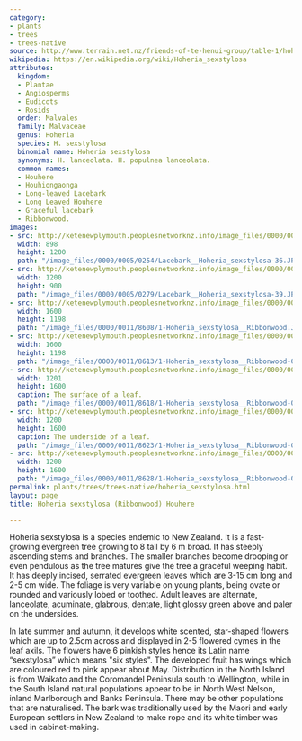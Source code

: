 ```yaml
---
category:
- plants
- trees
- trees-native
source: http://www.terrain.net.nz/friends-of-te-henui-group/table-1/hoheria-sexstylosa-houhere-lacebark.html
wikipedia: https://en.wikipedia.org/wiki/Hoheria_sexstylosa
attributes:
  kingdom:
  - Plantae
  - Angiosperms
  - Eudicots
  - Rosids
  order: Malvales
  family: Malvaceae
  genus: Hoheria
  species: H. sexstylosa
  binomial name: Hoheria sexstylosa
  synonyms: H. lanceolata. H. populnea lanceolata.
  common names:
  - Houhere
  - Houhiongaonga
  - Long-leaved Lacebark
  - Long Leaved Houhere
  - Graceful lacebark
  - Ribbonwood.
images:
- src: http://ketenewplymouth.peoplesnetworknz.info/image_files/0000/0005/0254/Lacebark__Hoheria_sexstylosa-36.JPG
  width: 898
  height: 1200
  path: "/image_files/0000/0005/0254/Lacebark__Hoheria_sexstylosa-36.JPG"
- src: http://ketenewplymouth.peoplesnetworknz.info/image_files/0000/0005/0279/Lacebark__Hoheria_sexstylosa-39.JPG
  width: 1200
  height: 900
  path: "/image_files/0000/0005/0279/Lacebark__Hoheria_sexstylosa-39.JPG"
- src: http://ketenewplymouth.peoplesnetworknz.info/image_files/0000/0011/8608/1-Hoheria_sexstylosa__Ribbonwood.JPG
  width: 1600
  height: 1198
  path: "/image_files/0000/0011/8608/1-Hoheria_sexstylosa__Ribbonwood.JPG"
- src: http://ketenewplymouth.peoplesnetworknz.info/image_files/0000/0011/8613/1-Hoheria_sexstylosa__Ribbonwood-002.JPG
  width: 1600
  height: 1198
  path: "/image_files/0000/0011/8613/1-Hoheria_sexstylosa__Ribbonwood-002.JPG"
- src: http://ketenewplymouth.peoplesnetworknz.info/image_files/0000/0011/8618/1-Hoheria_sexstylosa__Ribbonwood-005.JPG
  width: 1201
  height: 1600
  caption: The surface of a leaf.
  path: "/image_files/0000/0011/8618/1-Hoheria_sexstylosa__Ribbonwood-005.JPG"
- src: http://ketenewplymouth.peoplesnetworknz.info/image_files/0000/0011/8623/1-Hoheria_sexstylosa__Ribbonwood-007.JPG
  width: 1200
  height: 1600
  caption: The underside of a leaf.
  path: "/image_files/0000/0011/8623/1-Hoheria_sexstylosa__Ribbonwood-007.JPG"
- src: http://ketenewplymouth.peoplesnetworknz.info/image_files/0000/0011/8628/1-Hoheria_sexstylosa__Ribbonwood-008.JPG
  width: 1200
  height: 1600
  path: "/image_files/0000/0011/8628/1-Hoheria_sexstylosa__Ribbonwood-008.JPG"
permalink: plants/trees/trees-native/hoheria_sexstylosa.html
layout: page
title: Hoheria sexstylosa (Ribbonwood) Houhere

---
```

Hoheria sexstylosa is a species endemic to New Zealand. It is a fast-growing evergreen tree growing to 8 tall by 6 m broad. It has steeply ascending stems and branches. The smaller branches become drooping or even pendulous as the tree matures give the tree a graceful weeping habit. It has deeply incised, serrated evergreen leaves which are 3-15 cm long and 2-5 cm wide. The foliage is very variable on young plants, being ovate or rounded and variously lobed or toothed. Adult leaves are alternate, lanceolate, acuminate, glabrous, dentate, light glossy green above and paler on the undersides.

In late summer and autumn, it develops white scented, star-shaped flowers which are up to 2.5cm across and displayed in 2-5 flowered cymes in the leaf axils. The flowers have 6 pinkish styles hence its Latin name “sexstylosa” which means "six styles". The developed fruit has wings which are coloured red to pink appear about May.
Distribution in the North Island is from Waikato and the Coromandel Peninsula south to Wellington, while in the South Island natural populations appear to be in North West Nelson, inland Marlborough and Banks Peninsula. There may be other populations that are naturalised. 
The bark was traditionally used by the Maori and early European settlers in New Zealand to make rope and its white timber was used in cabinet-making.
